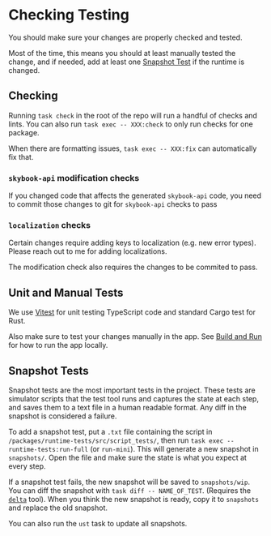 # Checking Testing

You should make sure your changes are properly checked and tested.

Most of the time, this means you should at least manually tested the change,
and if needed, add at least one [Snapshot Test](#snapshot-tests) if the runtime
is changed.

## Checking
Running `task check` in the root of the repo will run a handful of checks and lints.
You can also run `task exec -- XXX:check` to only run checks for one package.

When there are formatting issues, `task exec -- XXX:fix` can automatically fix that.

### `skybook-api` modification checks
If you changed code that affects the generated `skybook-api` code, you need
to commit those changes to git for `skybook-api` checks to pass

### `localization` checks
Certain changes require adding keys to localization (e.g. new error types).
Please reach out to me for adding localizations.

The modification check also requires the changes to be commited to pass.

## Unit and Manual Tests
We use [Vitest](https://vitest.dev/) for unit testing TypeScript code
and standard Cargo test for Rust.

Also make sure to test your changes manually in the app. See [Build and Run](./run.md)
for how to run the app locally.

## Snapshot Tests
Snapshot tests are the most important tests in the project.
These tests are simulator scripts that the test tool runs and captures
the state at each step, and saves them to a text file in a human readable format. Any diff
in the snapshot is considered a failure.

To add a snapshot test, put a `.txt` file containing the script in `/packages/runtime-tests/src/script_tests/`,
then run `task exec -- runtime-tests:run-full` (or `run-mini`).
This will generate a new snapshot in `snapshots/`. Open the file
and make sure the state is what you expect at every step.

If a snapshot test fails, the new snapshot will be saved to `snapshots/wip`.
You can diff the snapshot with `task diff -- NAME_OF_TEST`. (Requires
the [`delta`](https://github.com/dandavison/delta) tool).
When you think the new snapshot is ready, copy it to `snapshots` and replace the old snapshot.

You can also run the `ust` task to update all snapshots.
